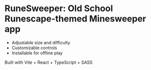 # RuneSweeper: Old School Runescape-themed Minesweeper app

- Adjustable size and difficulty
- Customizable controls
- Installable for offline play

Built with Vite + React + TypeScript + SASS

